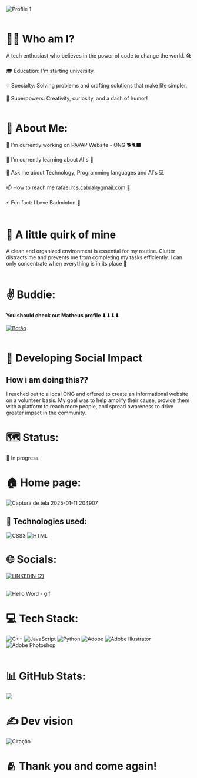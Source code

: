 ![Profile 1](https://github.com/user-attachments/assets/ec2b559c-9daf-4e6c-b7d6-b0551e3ef7ad) <br><br>

#  🧑‍💻 Who am I?
A tech enthusiast who believes in the power of code to change the world. 🛠️<br><br>🎓 Education: I'm starting university.<br><br>💡 Specialty: Solving problems and crafting solutions that make life simpler.<br><br>🌟 Superpowers: Creativity, curiosity, and a dash of humor!<br><br>

# 💫 About Me:
🔭 I’m currently working on PAVAP Website - ONG 🐕🐈‍⬛<br><br>🌱 I’m currently learning about AI´s 🧠<br><br>💬 Ask me about Technology, Programming languages and AI´s 💻 <br><br>📫 How to reach me rafael.rcs.cabral@gmail.com 📨<br><br>⚡ Fun fact: I Love Badminton 🏸<br><br>

# 🥱 A little quirk of mine 
A clean and organized environment is essential for my routine. Clutter distracts me and prevents me from completing my tasks efficiently. I can only concentrate when everything is in its place 🧹<br><br>

# ✌️ Buddie:
#### You should check out Matheus profile ⬇⬇⬇⬇
<a href="https://github.com/matheusfrn">![Botão](https://github.com/user-attachments/assets/014e196b-c803-4bdb-998b-8d8924a81017)</a><br><br>

# 👑 Developing Social Impact
## How i am doing this??
I reached out to a local ONG and offered to create an informational website on a volunteer basis. My goal was to help amplify their cause, provide them with a platform to reach more people, and spread awareness to drive greater impact in the community.
# 🗺️ Status:
🚀 In progress
# 🏠 Home page:
![Captura de tela 2025-01-11 204907](https://github.com/user-attachments/assets/d64f64fc-4e5e-4b46-a869-b791a62869c9)
## 📲 Technologies used:
![CSS3](https://github.com/user-attachments/assets/7587319e-177c-4766-9186-4ee4a1bb48a2) ![HTML](https://github.com/user-attachments/assets/1e8bc6f6-32fa-4fd0-b6ac-94f144b792d2)




# 🌐 Socials:
<a href="https://www.linkedin.com/in/rafael-cabral-453231270/">![LINKEDIN (2)](https://github.com/user-attachments/assets/5eb536e9-f191-4b7d-84a3-552ec69d96eb)</a><br><br>                                   

![Hello Word - gif](https://github.com/user-attachments/assets/cd865564-f6b2-4384-aeac-a97d3f7a347b)


# 💻 Tech Stack:
![C++](https://img.shields.io/badge/c++-%2300599C.svg?style=for-the-badge&logo=c%2B%2B&logoColor=white) ![JavaScript](https://img.shields.io/badge/javascript-%23323330.svg?style=for-the-badge&logo=javascript&logoColor=%23F7DF1E) ![Python](https://img.shields.io/badge/python-3670A0?style=for-the-badge&logo=python&logoColor=ffdd54) ![Adobe](https://img.shields.io/badge/adobe-%23FF0000.svg?style=for-the-badge&logo=adobe&logoColor=white) ![Adobe Illustrator](https://img.shields.io/badge/adobe%20illustrator-%23FF9A00.svg?style=for-the-badge&logo=adobe%20illustrator&logoColor=white) ![Adobe Photoshop](https://img.shields.io/badge/adobe%20photoshop-%2331A8FF.svg?style=for-the-badge&logo=adobe%20photoshop&logoColor=white)<br><br>
# 📊 GitHub Stats:
![](https://github-readme-streak-stats.herokuapp.com/?user=Cabral-rcs&theme=dark&hide_border=false)<br/>


# ✍️ Dev vision
![Citação](https://github.com/user-attachments/assets/20c57623-078f-417f-aa82-48cc265702f1)

# 🫂 Thank you and come again!

<!-- Proudly created with GPRM ( https://gprm.itsvg.in ) -->
<!--
**Cabral-rcs/Cabral-rcs** is a ✨ _special_ ✨ repository because its `README.md` (this file) appears on your GitHub profile.

Here are some ideas to get you started:

- 🔭 I’m currently working on ...
- 🌱 I’m currently learning ...
- 👯 I’m looking to collaborate on ...
- 🤔 I’m looking for help with ...
- 💬 Ask me about ...
- 📫 How to reach me: ...
- 😄 Pronouns: ...
- ⚡ Fun fact: ...
-->
